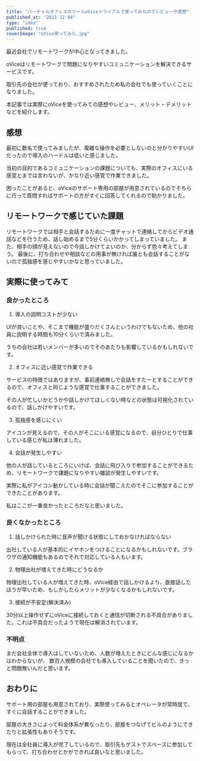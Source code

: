 ```yaml
---
title: "バーチャルオフィスのツールoViceトライアルで使ってみたのでレビューや感想"
published_at: "2021-12-04"
type: "idea"
published: true
coverImage: "oVice使ってみた.jpg"
---
```


最近会社でリモートワークが中心となってきました。

oViceはリモートワークで問題になりやすいコミュニケーションを解決できるサービスです。

取引先の会社が使っており、おすすめされたため私の会社でも使っていくことになりました。

本記事では実際にoViceを使ってみての感想やレビュー、メリット・デメリットなどを紹介します。

## 感想

最初に数名で使ってみましたが、複雑な操作を必要としないのと分かりやすいUIだったので導入のハードルは低いと感じました。

当初の目的であるコミュニケーションの課題についても、実際のオフィスにいる感覚とまでは言わないが、かなり近い感覚で作業できました。

困ったことがあると、oViceのサポート専用の部屋が用意されているのでそちらに行って質問すればサポートの方がすぐに回答してくれるので助かりました。

## リモートワークで感じていた課題

リモートワークでは相手と会話するために一度チャットで連絡してからビデオ通話などを行うため、話し始めるまで5分くらいかかってしまっていました。 また、相手の顔が見えないので今話しかけてよいのか、分からず色々考えてしまう。 最後に、打ち合わせや相談などの用事が無ければ誰とも会話することがないので孤独感を感じやすいかなと思っていました。

## 実際に使ってみて

### 良かったところ

1. 導入の説明コストが少ない

UIが良いことや、そこまで機能が盛りだくさんというわけでもないため、他の社員に説明する時間も10分くらいで済みました。

うちの会社は若いメンバーが多いのでそのあたりも影響しているかもしれないです。

2. オフィスに近い感覚で作業できる

サービスの特徴ではありますが、事前連絡無しで会話をすたーとすることができるので、オフィスと同じような感覚で仕事することができました。

その人が忙しいかどうかや話しかけてほしくない時などの状態は可視化されているので、話しかけやすいです。

3. 孤独感を感じにくい

アイコンが見えるので、その人がそこにいる感覚になるので、自分ひとりで仕事している感じが私は薄れました。

4. 会話が発生しやすい

他の人が話しているところにいけば、会話に飛び入りで参加することができるため、リモートワークで課題になりやすい雑談が発生しやすいです。

実際に私がアイコン動かしている時に会話が聞こえたのでそこに参加することができたことがあります。

私はここが一番良かったところだなと思いました。

### 良くなかったところ

1. 話しかけられた時に音声が聞ける状態にしておかなければならない

出社している人が基本的にイヤホンをつけることになるかもしれないです。ブラウザの通知機能もあるのでそれで対応している人もいます。

2. 物理出社が増えてきた時にどうなるか

物理出社している人が増えてきた時、oVice経由で話しかけるより、直接話したほうが早いため、もしかしたらメリットが少なくなるかもしれないです。

3. 接続が不安定(解決済み)

30分以上操作せずにoViceに接続しておくと通信が切断される不具合がありました。これは不具合だったようで現在は解消されています。

### 不明点

まだ会社全体で導入はしていないため、人数が増えたときにどんな感じになるかはわからないが、 数百人規模の会社でも導入していることを聞いたので、きっと問題無いんだと思います。

## おわりに

サポート用の部屋も用意されており、実際使ってみるとオペレータが常時居て、すぐに会話することができました。

部屋の大きさによって料金体系が異なったり、部屋をつなげてビルのようにできたりと拡張性もありそうです。

現在は全社員に導入が完了しているので、取引先もゲストでスペースに参加してもらって、打ち合わせとかができれば良いなと思いました。
